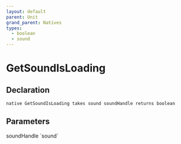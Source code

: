 ```yaml
---
layout: default
parent: Unit
grand_parent: Natives
types:
  - boolean
  - sound
---
```


# GetSoundIsLoading

## Declaration

```
native GetSoundIsLoading takes sound soundHandle returns boolean
```

## Parameters
<dl>
  <dt>soundHandle `sound`</dt>
  <dd></dd>
</dl>